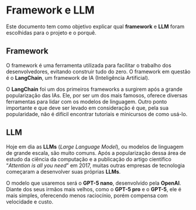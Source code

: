 # Framework e LLM

Este documento tem como objetivo explicar qual **framework** e **LLM** foram escolhidas para o projeto e o porquê.

## Framework

O framework é uma ferramenta utilizada para facilitar o trabalho dos desenvolvedores, evitando construir tudo do zero. O framework em questão é o **LangChain**, um framework de IA (Inteligência Artificial).  

O **LangChain** foi um dos primeiros frameworks a surgirem após a grande popularização das IAs. Ele, por ser um dos mais famosos, oferece diversas ferramentas para lidar com os modelos de linguagem. Outro ponto importante e que deve ser levado em consideração é que, pela sua popularidade, não é difícil encontrar tutoriais e minicursos de como usá-lo.

## LLM

Hoje em dia as **LLMs** (_Large Language Model_), ou modelos de linguagem de grande escala, são muito comuns. Após a popularização dessa área de estudo da ciência da computação e a publicação do artigo científico “_Attention is all you need_” em 2017, muitas outras empresas de tecnologia começaram a desenvolver suas próprias **LLMs**.  

O modelo que usaremos será o **GPT-5 nano**, desenvolvido pela **OpenAI**. Diante dos seus irmãos mais velhos, como o **GPT-5 pro** e o **GPT-5**, ele é mais simples, oferecendo menos raciocínio, porém compensa com velocidade e custo.
